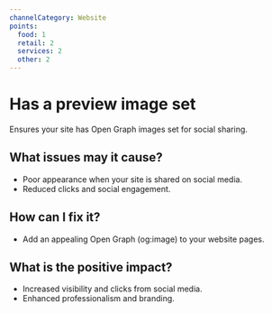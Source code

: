 ```yaml
---
channelCategory: Website
points:
  food: 1
  retail: 2
  services: 2
  other: 2
---
```


# Has a preview image set

Ensures your site has Open Graph images set for social sharing.

## What issues may it cause?

- Poor appearance when your site is shared on social media.
- Reduced clicks and social engagement.

## How can I fix it?

- Add an appealing Open Graph (og:image) to your website pages.

## What is the positive impact?

- Increased visibility and clicks from social media.
- Enhanced professionalism and branding. 
